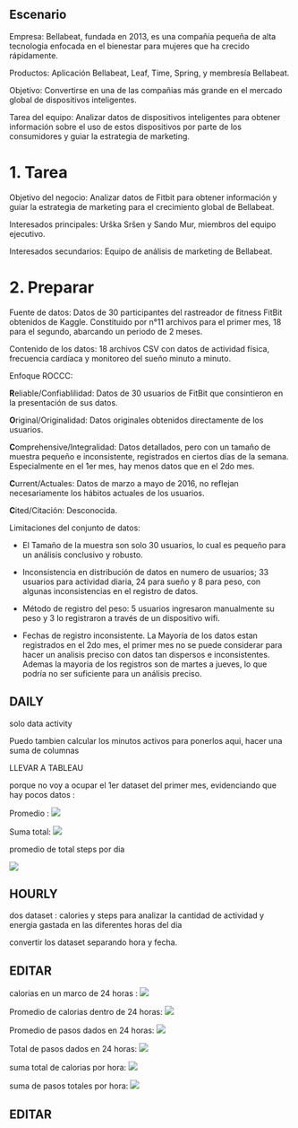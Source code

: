 



## Escenario

Empresa: Bellabeat, fundada en 2013, es una compañía pequeña de alta tecnologia enfocada en el bienestar para mujeres que ha crecido rápidamente. 

Productos: Aplicación Bellabeat, Leaf, Time, Spring, y membresía Bellabeat.

Objetivo: Convertirse en una de las compañias más grande en el mercado global de dispositivos inteligentes.

Tarea del equipo: Analizar datos de dispositivos inteligentes para obtener información sobre el uso de estos dispositivos por parte de los consumidores y guiar la estrategia de marketing.

# 1. Tarea
Objetivo del negocio: Analizar datos de Fitbit para obtener información y guiar la estrategia de marketing para el crecimiento global de Bellabeat.

Interesados principales: Urška Sršen y Sando Mur, miembros del equipo ejecutivo.

Interesados secundarios: Equipo de análisis de marketing de Bellabeat.

# 2. Preparar
Fuente de datos: Datos de 30 participantes del rastreador de fitness FitBit obtenidos de Kaggle. Constituido por n°11 archivos para el primer mes, 18 para el segundo, abarcando un periodo de 2 meses.

Contenido de los datos: 18 archivos CSV con datos de actividad física, frecuencia cardíaca y monitoreo del sueño minuto a minuto.

Enfoque ROCCC:

**R**eliable/Confiablilidad: Datos de 30 usuarios de FitBit que consintieron en la presentación de sus datos.

**O**riginal/Originalidad: Datos originales obtenidos directamente de los usuarios.

**C**omprehensive/Integralidad: Datos detallados, pero con un tamaño de muestra pequeño e inconsistente, registrados en ciertos días de la semana. Especialmente en el 1er mes, hay menos datos que en el 2do mes.

**C**urrent/Actuales: Datos de marzo a mayo de 2016, no reflejan necesariamente los hábitos actuales de los usuarios.

**C**ited/Citación: Desconocida.


Limitaciones del conjunto de datos:

* El Tamaño de la muestra son solo 30 usuarios, lo cual es pequeño para un análisis conclusivo y robusto.

* Inconsistencia en distribución de datos en numero de usuarios; 33 usuarios para actividad diaria, 24 para sueño y 8 para peso, con algunas inconsistencias en el registro de datos.


* Método de registro del peso: 5 usuarios ingresaron manualmente su peso y 3 lo registraron a través de un dispositivo wifi.

* Fechas de registro inconsistente. La Mayoría de los datos estan registrados en el 2do mes, el primer mes no se puede considerar para hacer un analisis preciso con datos tan dispersos e inconsistentes. Ademas la mayoria de los registros son de martes a jueves, lo que podría no ser suficiente para un análisis preciso.



## DAILY
  solo data activity

Puedo tambien calcular los minutos activos para ponerlos aqui, hacer una suma de columnas

LLEVAR A TABLEAU

porque no voy a ocupar el 1er dataset del primer mes, evidenciando que hay pocos datos :

Promedio :
![](imagenes/1y2/promedio_daily_total_steps_1y2.png)

Suma total:
![](imagenes/1y2/suma_total_steps_1y2.png)

promedio de total steps por dia 

![](imagenes/daily/Promedio_activity_date_total_steps2.png)



## HOURLY

dos dataset : calories y steps para analizar la cantidad de actividad y energia gastada en las diferentes horas del dia

convertir los dataset separando hora y fecha.

## EDITAR

calorias en un marco de 24 horas :
![](imagenes/hourly/calories_hourly.png)

Promedio de calorias dentro de 24 horas:
![](imagenes/hourly/promedio_calories_hourly.png)

Promedio de pasos dados en 24 horas:
![](imagenes/hourly/promedio_hourly_steps.png)

Total de pasos dados en 24 horas:
![](imagenes/hourly/step_total_hourly.png)

suma total de calorias por hora:
![](imagenes/hourly/suma_calories_hourly.png)

suma de pasos totales por hora:
![](imagenes/hourly/suma_steps_total_hourly.png)

## EDITAR 

